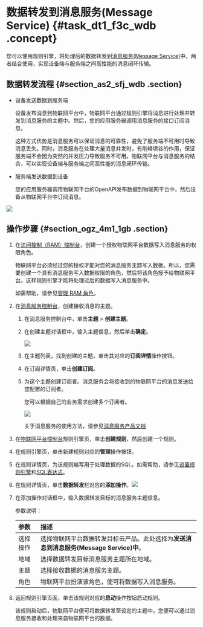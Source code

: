 # 数据转发到消息服务\(Message Service\) {#task_dt1_f3c_wdb .concept}

您可以使用规则引擎，将处理后的数据转发到[消息服务\(Message Service\)](https://www.alibabacloud.com/help/product/27412.htm)中。两者结合使用，实现设备端与服务端之间高性能的消息闭环传输。

## 数据转发流程 {#section_as2_sfj_wdb .section}

-   设备发送数据到服务端

    设备发布消息到物联网平台中，物联网平台通过规则引擎将消息进行处理并转发到消息服务的主题中。然后，您的应用服务器调用消息服务的接口订阅消息。

    这种方式优势是消息服务可以保证消息的可靠性，避免了服务端不可用时导致消息丢失。同时，消息服务在处理大量消息并发时，有削峰填谷的作用，保证服务端不会因为突然的并发压力导致服务不可用。物联网平台与消息服务的结合，可以实现设备端与服务端之间高性能的消息闭环传输。

-   服务端发送数据到设备

    您的应用服务器调用物联网平台的OpenAPI发布数据到物联网平台中，然后设备从物联网平台中订阅消息。


![](http://static-aliyun-doc.oss-cn-hangzhou.aliyuncs.com/assets/img/7548/15534982394797_zh-CN.png)

## 操作步骤 {#section_ogz_4m1_1gb .section}

1.  在[访问控制（RAM）控制台](https://ram.console.aliyun.com/)，创建一个授权物联网平台数据写入消息服务的权限角色。

    物联网平台必须经过您的授权才能对您的消息服务主题写入数据。所以，您需要创建一个具有消息服务写入数据权限的角色，然后将该角色授予给物联网平台。这样规则引擎才能将处理过后的数据写入消息服务中。

    如需帮助，请参见[管理 RAM 角色](https://www.alibabacloud.com/help/doc-detail/93691.htm)。

2.  在[消息服务控制台](https://mns.console.aliyun.com/)，创建接收消息的主题。
    1.  在消息服务控制台中，单击**主题** \> **创建主题**。
    2.  在创建主题对话框中，输入主题信息，然后单击**确定**。

        ![](http://static-aliyun-doc.oss-cn-hangzhou.aliyuncs.com/assets/img/7548/155349824033812_zh-CN.png)

    3.  在主题列表，找到创建的主题，单击其对应的**订阅详情**操作按钮。
    4.  在订阅详情页，单击**创建订阅**。
    5.  为这个主题创建订阅者。消息服务会将接收到的物联网平台的消息发送给您配置的订阅者。

        您可以根据自己的业务需求创建多个订阅者。

        ![](http://static-aliyun-doc.oss-cn-hangzhou.aliyuncs.com/assets/img/7548/155349824033815_zh-CN.png)

        关于消息服务的使用方法，请参见[消息服务产品文档](https://www.alibabacloud.com/help/product/27412.htm)

3.  在[物联网平台控制台](https://iot.console.aliyun.com/rule/)规则引擎页，单击**创建规则**，然后创建一个规则。
4.  在规则引擎页，单击新建规则对应的**管理**操作按钮。
5.  在规则详情页，为该规则编写用于处理数据的SQL。如需帮助，请参见[设置规则引擎](intl.zh-CN/用户指南/规则引擎/数据流转/设置数据流转规则.md#)和[SQL表达式](intl.zh-CN/用户指南/规则引擎/数据流转/SQL表达式.md#)。
6.  在规则详情页，单击**数据转发**栏对应的**添加操作**。![](http://static-aliyun-doc.oss-cn-hangzhou.aliyuncs.com/assets/img/7548/15534982403029_zh-CN.png)
7.  在添加操作对话框中，输入数据转发目标的消息服务主题信息。

    参数说明：

    |参数|描述|
    |:-|:-|
    |选择操作|选择物联网平台数据转发目标云产品。此处选择为**发送消息到消息服务\(Message Service\)中**。|
    |地域|选择数据转发目标消息服务主题所在地域。|
    |主题|选择接收数据的消息服务主题。|
    |角色|物联网平台扮演该角色，便可将数据写入消息服务。|

8.  返回规则引擎页面，单击该规则对应的**启动**操作按钮启动规则。

    该规则启动后，物联网平台便可将数据转发至设定的主题中，您便可以通过消息服务接收和处理来自物联网平台的数据。


